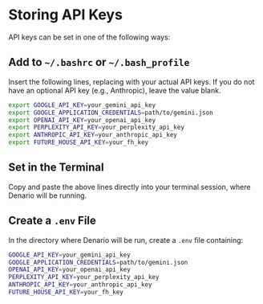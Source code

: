 # Storing API Keys

API keys can be set in one of the following ways:

## Add to `~/.bashrc` or `~/.bash_profile`

Insert the following lines, replacing with your actual API keys. If you do not have an optional API key (e.g., Anthropic), leave the value blank.

```bash
export GOOGLE_API_KEY=your_gemini_api_key
export GOOGLE_APPLICATION_CREDENTIALS=path/to/gemini.json
export OPENAI_API_KEY=your_openai_api_key
export PERPLEXITY_API_KEY=your_perplexity_api_key
export ANTHROPIC_API_KEY=your_anthropic_api_key
export FUTURE_HOUSE_API_KEY=your_fh_key
```

## Set in the Terminal

Copy and paste the above lines directly into your terminal session, where Denario will be running.

## Create a `.env` File

In the directory where Denario will be run, create a `.env` file containing:

```bash
GOOGLE_API_KEY=your_gemini_api_key
GOOGLE_APPLICATION_CREDENTIALS=path/to/gemini.json
OPENAI_API_KEY=your_openai_api_key
PERPLEXITY_API_KEY=your_perplexity_api_key
ANTHROPIC_API_KEY=your_anthropic_api_key
FUTURE_HOUSE_API_KEY=your_fh_key
```
